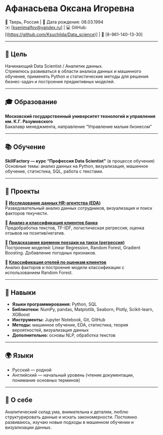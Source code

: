 # Афанасьева Оксана Игоревна
📍 Тверь, Россия | 📅 Дата рождения: 08.03.1994  
✉️ [ksenimalfoy@yandex.ru] | 💻 GitHub: [(https://github.com/Ksuchilda/Data_science)] | 📱 [8-961-140-13-30]

---

## 🎯 Цель
Начинающий Data Scientist / Аналитик данных.  
Стремлюсь развиваться в области анализа данных и машинного обучения, применять Python и статистические методы для решения бизнес-задач и построения предиктивных моделей.

---

## 🎓 Образование
**Московский государственный университет технологий и управления им. К.Г. Разумовского**  
Бакалавр менеджмента, направление “Управление малым бизнесом”

---

## 📚 Обучение
**SkillFactory — курс “Профессия Data Scientist”** (в процессе обучения)  
Основные темы: анализ данных на Python, визуализация, машинное обучение, статистика, SQL, работа с текстами.

---

## 💼 Проекты

**🔹 [Исследование данных HR-агентства (EDA)](https://github.com/Ksuchilda/Data_science/tree/main/Project_3_hr)**  
Разведовательный анализ данных сотрудников, визуализация и поиск факторов текучести.

**🔹 [Анализ и классификация клиентов банка](https://github.com/Ksuchilda/Data_science/tree/main/Project_4_ML)**  
Предобработка текстов, TF-IDF, логистическая регрессия, оценка отзывов на позитив/негатив.

**🔹 [Предсказание времени поездки на такси (регрессия)](https://github.com/Ksuchilda/Data_science/tree/main/Project-5_taxi)**  
Построение моделей: Linear Regression, Random Forest, Gradient Boosting. Добавление погодных признаков.

**🔹 [Классификация отелей по оценкам клиентов](https://github.com/Ksuchilda/Data_science/tree/main/Project-3_Booking)**  
Анализ факторов и построение модели классификации с использованием Random Forest.

---

## 🧠 Навыки
- **Языки программирования:** Python, SQL  
- **Библиотеки:** NumPy, pandas, Matplotlib, Seaborn, Plotly, Scikit-learn, XGBoost  
- **Инструменты:** Jupyter Notebook, Git, GitHub  
- **Методы:** машинное обучение, EDA, статистика, теория вероятностей, визуализация данных  
- **Дополнительно:** основы NLP, обработка текстов  

---

## 🌍 Языки
- Русский — родной  
- Английский — начальный уровень (чтение документации, понимание основных терминов)

---

## 💬 О себе
Аналитический склад ума, внимательна к деталям, люблю структурировать данные и искать закономерности. Постоянно развиваюсь, изучаю новые подходы в машинном обучении и визуализации данных.
